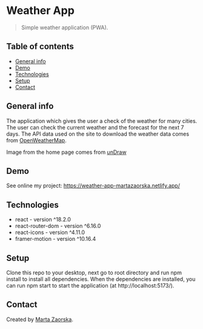 # Weather App

> Simple weather application (PWA).
## Table of contents

- [General info](#general-info)
- [Demo](#demo)
- [Technologies](#technologies)
- [Setup](#setup)
- [Contact](#contact)

## General info
The application which gives the user a check of the weather for many cities. The user can check the current weather and the forecast for the next 7 days.
The API data used on the site to download the weather data comes from [OpenWeatherMap](https://openweathermap.org/).

Image from the home page comes from [unDraw](https://undraw.co/)
## Demo

See online my project: https://weather-app-martazaorska.netlify.app/

## Technologies

- react - version ^18.2.0
- react-router-dom - version ^6.16.0
- react-icons - version ^4.11.0
- framer-motion - version ^10.16.4

## Setup

Clone this repo to your desktop, next go to root directory and run npm install to install all dependencies. When the dependencies are installed, you can run npm start to start the application (at http://localhost:5173/).

## Contact

Created by [Marta Zaorska](https://martazaorska.github.io/portfolio/).
